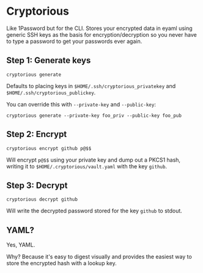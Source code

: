 # Cryptorious
Like 1Password but for the CLI. Stores your encrypted data in eyaml using generic SSH keys as the basis for encryption/decryption so you never have to type a password to get your passwords ever again.

## Step 1: Generate keys

```
cryptorious generate 
```

Defaults to placing keys in ```$HOME/.ssh/cryptorious_privatekey``` and ```$HOME/.ssh/cryptorious_publickey```.

You can override this with ```--private-key``` and ```--public-key```:

```
cryptorious generate --private-key foo_priv --public-key foo_pub 
```

## Step 2: Encrypt

```
cryptorious encrypt github p@$$
```

Will encrypt ```p@$$``` using your private key and dump out a PKCS1 hash, writing it to ```$HOME/.cryptorious/vault.yaml``` with the key `github`.


## Step 3: Decrypt 

```
cryptorious decrypt github
```

Will write the decrypted password stored for the key `github` to stdout. 

## YAML?
Yes, YAML. 

Why? Because it's easy to digest visually and provides the easiest way to store the encrypted hash with a lookup key. 
